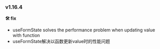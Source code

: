 
### v1.16.4
**🛠 fix**
- useFormState solves the performance problem when updating value with function
- useFormState解决以函数更新value时的性能问题
